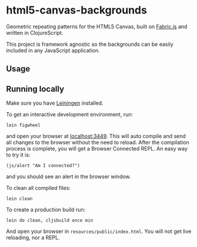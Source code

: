# html5-canvas-backgrounds

Geometric repeating patterns for the HTML5 Canvas, built on [Fabric.js](http://fabricjs.com/) and written in ClojureScript.

This project is framework agnostic so the backgrounds can be easily included in any JavaScript application.

## Usage


## Running locally

Make sure you have [Leiningen](http://leiningen.org/) installed.

To get an interactive development environment, run:

    lein figwheel

and open your browser at [localhost:3449](http://localhost:3449/).
This will auto compile and send all changes to the browser without the
need to reload. After the compilation process is complete, you will
get a Browser Connected REPL. An easy way to try it is:

    (js/alert "Am I connected?")

and you should see an alert in the browser window.

To clean all compiled files:

    lein clean

To create a production build run:

    lein do clean, cljsbuild once min

And open your browser in `resources/public/index.html`. You will not get live reloading, nor a REPL.
